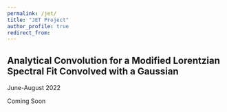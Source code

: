 ```yaml
---
permalink: /jet/
title: "JET Project"
author_profile: true
redirect_from: 
---
```


## Analytical Convolution for a Modified Lorentzian Spectral Fit Convolved with a Gaussian

June-August 2022

Coming Soon